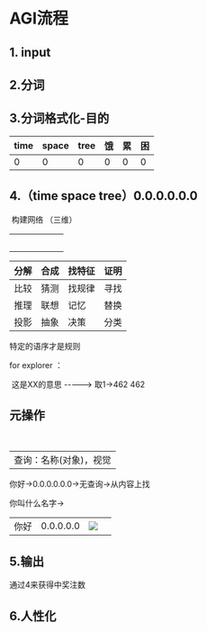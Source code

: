 # AGI流程

## 1. input

## 2.分词

## 3.分词格式化-目的

| time | space | tree | 饿   | 累   | 困   |
| ---- | ----- | ---- | ---- | ---- | ---- |
| 0    | 0     | 0    | 0    | 0    | 0    |

## 4.（time space tree）0.0.0.0.0.0

​	构建网络  （三维）

|      |      |      |      |      |      |
| ---- | ---- | ---- | ---- | ---- | ---- |
|      |      |      |      |      |      |
|      |      |      |      |      |      |
|      |      |      |      |      |      |
|      |      |      |      |      |      |
|      |      |      |      |      |      |

| 分解 | 合成 | 找特征 | 证明 |
| ---- | ---- | ------ | ---- |
| 比较 | 猜测 | 找规律 | 寻找 |
| 推理 | 联想 | 记忆   | 替换 |
| 投影 | 抽象 | 决策   | 分类 |

特定的语序才是规则  

for explorer ：

​			这是XX的意思   -----> 取1->462 462 

## 元操作

​	

|                        |
| ---------------------- |
| 查询：名称(对象)，视觉 |

你好->0.0.0.0.0.0->无查询->从内容上找

你叫什么名字->

|      |           |                                         |      |
| ---- | --------- | --------------------------------------- | ---- |
| 你好 | 0.0.0.0.0 | ![](D:\Documents\GitHub\rumo\PIC\1.png) |      |



## 5.输出

通过4来获得中奖注数

## 6.人性化